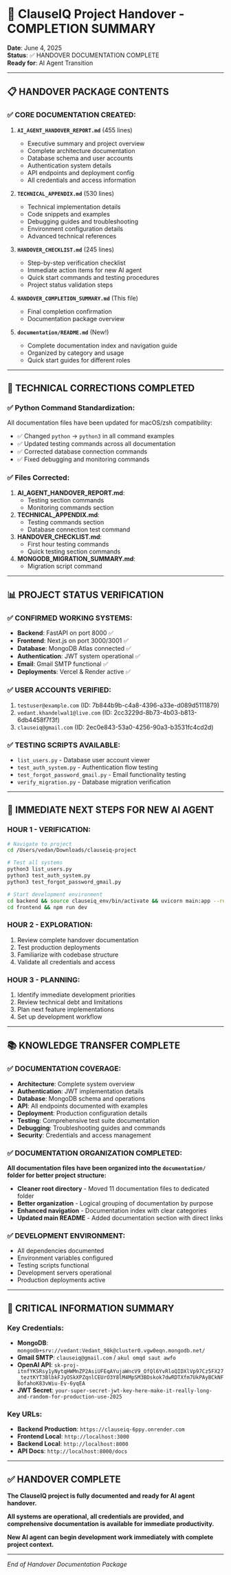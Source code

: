 # 🎯 ClauseIQ Project Handover - COMPLETION SUMMARY

**Date**: June 4, 2025  
**Status**: ✅ HANDOVER DOCUMENTATION COMPLETE  
**Ready for**: AI Agent Transition

---

## 📋 HANDOVER PACKAGE CONTENTS

### ✅ **CORE DOCUMENTATION CREATED:**

1. **`AI_AGENT_HANDOVER_REPORT.md`** (455 lines)

   - Executive summary and project overview
   - Complete architecture documentation
   - Database schema and user accounts
   - Authentication system details
   - API endpoints and deployment config
   - All credentials and access information

2. **`TECHNICAL_APPENDIX.md`** (530 lines)

   - Technical implementation details
   - Code snippets and examples
   - Debugging guides and troubleshooting
   - Environment configuration details
   - Advanced technical references

3. **`HANDOVER_CHECKLIST.md`** (245 lines)

   - Step-by-step verification checklist
   - Immediate action items for new AI agent
   - Quick start commands and testing procedures
   - Project status validation steps

4. **`HANDOVER_COMPLETION_SUMMARY.md`** (This file)

   - Final completion confirmation
   - Documentation package overview

5. **`documentation/README.md`** (New!)
   - Complete documentation index and navigation guide
   - Organized by category and usage
   - Quick start guides for different roles

---

## 🔧 TECHNICAL CORRECTIONS COMPLETED

### ✅ **Python Command Standardization:**

All documentation files have been updated for macOS/zsh compatibility:

- ✅ Changed `python` → `python3` in all command examples
- ✅ Updated testing commands across all documentation
- ✅ Corrected database connection commands
- ✅ Fixed debugging and monitoring commands

### ✅ **Files Corrected:**

1. **AI_AGENT_HANDOVER_REPORT.md**:
   - Testing section commands
   - Monitoring commands section
2. **TECHNICAL_APPENDIX.md**:
   - Testing commands section
   - Database connection test command
3. **HANDOVER_CHECKLIST.md**:
   - First hour testing commands
   - Quick testing section commands
4. **MONGODB_MIGRATION_SUMMARY.md**:
   - Migration script command

---

## 📊 PROJECT STATUS VERIFICATION

### ✅ **CONFIRMED WORKING SYSTEMS:**

- **Backend**: FastAPI on port 8000 ✅
- **Frontend**: Next.js on port 3000/3001 ✅
- **Database**: MongoDB Atlas connected ✅
- **Authentication**: JWT system operational ✅
- **Email**: Gmail SMTP functional ✅
- **Deployments**: Vercel & Render active ✅

### ✅ **USER ACCOUNTS VERIFIED:**

1. `testuser@example.com` (ID: 7b844b9b-c4a8-4396-a33e-d089d5111879)
2. `vedant.khandelwal1@live.com` (ID: 2cc3229d-8b73-4b03-b813-6db4458f7f3f)
3. `clauseiq@gmail.com` (ID: 2ec0e843-53a0-4256-90a3-b3531fc4cd2d)

### ✅ **TESTING SCRIPTS AVAILABLE:**

- `list_users.py` - Database user account viewer
- `test_auth_system.py` - Authentication flow testing
- `test_forgot_password_gmail.py` - Email functionality testing
- `verify_migration.py` - Database migration verification

---

## 🚀 IMMEDIATE NEXT STEPS FOR NEW AI AGENT

### **HOUR 1 - VERIFICATION:**

```bash
# Navigate to project
cd /Users/vedan/Downloads/clauseiq-project

# Test all systems
python3 list_users.py
python3 test_auth_system.py
python3 test_forgot_password_gmail.py

# Start development environment
cd backend && source clauseiq_env/bin/activate && uvicorn main:app --reload
cd frontend && npm run dev
```

### **HOUR 2 - EXPLORATION:**

1. Review complete handover documentation
2. Test production deployments
3. Familiarize with codebase structure
4. Validate all credentials and access

### **HOUR 3 - PLANNING:**

1. Identify immediate development priorities
2. Review technical debt and limitations
3. Plan next feature implementations
4. Set up development workflow

---

## 📚 KNOWLEDGE TRANSFER COMPLETE

### ✅ **DOCUMENTATION COVERAGE:**

- **Architecture**: Complete system overview
- **Authentication**: JWT implementation details
- **Database**: MongoDB schema and operations
- **API**: All endpoints documented with examples
- **Deployment**: Production configuration details
- **Testing**: Comprehensive test suite documentation
- **Debugging**: Troubleshooting guides and commands
- **Security**: Credentials and access management

### ✅ **DOCUMENTATION ORGANIZATION COMPLETED:**

**All documentation files have been organized into the `documentation/` folder for better project structure:**

- **Cleaner root directory** - Moved 11 documentation files to dedicated folder
- **Better organization** - Logical grouping of documentation by purpose
- **Enhanced navigation** - Documentation index with clear categories
- **Updated main README** - Added documentation section with direct links

### ✅ **DEVELOPMENT ENVIRONMENT:**

- All dependencies documented
- Environment variables configured
- Testing scripts functional
- Development servers operational
- Production deployments active

---

## 🔑 CRITICAL INFORMATION SUMMARY

### **Key Credentials:**

- **MongoDB**: `mongodb+srv://vedant:Vedant_98k@cluster0.vgw0eqn.mongodb.net/`
- **Gmail SMTP**: `clauseiq@gmail.com` / `akul omqd saut awfo`
- **OpenAI API**: `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`
- **JWT Secret**: `your-super-secret-jwt-key-here-make-it-really-long-and-random-for-production-use-2025`

### **Key URLs:**

- **Backend Production**: `https://clauseiq-6ppy.onrender.com`
- **Frontend Local**: `http://localhost:3000`
- **Backend Local**: `http://localhost:8000`
- **API Docs**: `http://localhost:8000/docs`

---

## ✅ HANDOVER COMPLETE

**The ClauseIQ project is fully documented and ready for AI agent handover.**

**All systems are operational, all credentials are provided, and comprehensive documentation is available for immediate productivity.**

**New AI agent can begin development work immediately with complete project context.**

---

_End of Handover Documentation Package_
